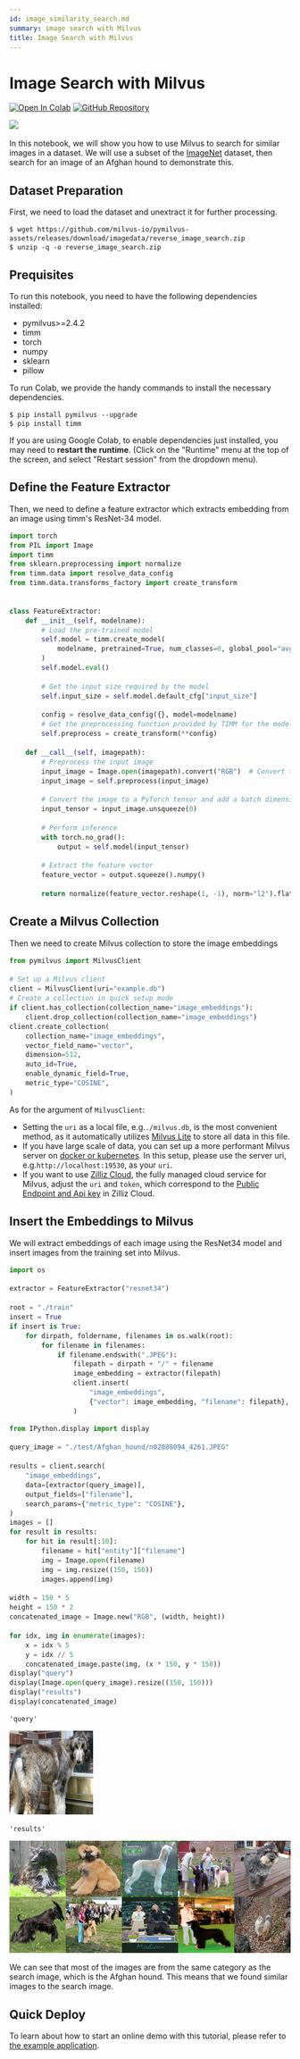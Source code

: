 ```yaml
---
id: image_similarity_search.md
summary: image search with Milvus
title: Image Search with Milvus
---
```


# Image Search with Milvus

<a href="https://colab.research.google.com/github/milvus-io/bootcamp/blob/master/bootcamp/tutorials/quickstart/image_search_with_milvus.ipynb" target="_parent"><img src="https://colab.research.google.com/assets/colab-badge.svg" alt="Open In Colab"/></a>
<a href="https://github.com/milvus-io/bootcamp/blob/master/bootcamp/tutorials/quickstart/image_search_with_milvus.ipynb" target="_blank"><img src="https://img.shields.io/badge/View%20on%20GitHub-555555?style=flat&logo=github&logoColor=white" alt="GitHub Repository"/></a>

<img src="https://raw.githubusercontent.com/milvus-io/bootcamp/master/bootcamp/tutorials/quickstart/apps/image_search_with_milvus/pics/image_search_demo.png"/>

In this notebook, we will show you how to use Milvus to search for similar images in a dataset. We will use a subset of the [ImageNet](https://www.image-net.org/) dataset, then search for an image of an Afghan hound to demonstrate this.


## Dataset Preparation
First, we need to load the dataset and unextract it for further processing.


```shell
$ wget https://github.com/milvus-io/pymilvus-assets/releases/download/imagedata/reverse_image_search.zip
$ unzip -q -o reverse_image_search.zip
```

## Prequisites

To run this notebook, you need to have the following dependencies installed:
- pymilvus>=2.4.2
- timm
- torch
- numpy
- sklearn
- pillow 

To run Colab, we provide the handy commands to install the necessary dependencies.


```shell
$ pip install pymilvus --upgrade
$ pip install timm
```
<div class="alert note">

If you are using Google Colab, to enable dependencies just installed, you may need to **restart the runtime**. (Click on the "Runtime" menu at the top of the screen, and select "Restart session" from the dropdown menu).

</div>

## Define the Feature Extractor
Then, we need to define a feature extractor which extracts embedding from an image using timm's ResNet-34 model.


```python
import torch
from PIL import Image
import timm
from sklearn.preprocessing import normalize
from timm.data import resolve_data_config
from timm.data.transforms_factory import create_transform


class FeatureExtractor:
    def __init__(self, modelname):
        # Load the pre-trained model
        self.model = timm.create_model(
            modelname, pretrained=True, num_classes=0, global_pool="avg"
        )
        self.model.eval()

        # Get the input size required by the model
        self.input_size = self.model.default_cfg["input_size"]

        config = resolve_data_config({}, model=modelname)
        # Get the preprocessing function provided by TIMM for the model
        self.preprocess = create_transform(**config)

    def __call__(self, imagepath):
        # Preprocess the input image
        input_image = Image.open(imagepath).convert("RGB")  # Convert to RGB if needed
        input_image = self.preprocess(input_image)

        # Convert the image to a PyTorch tensor and add a batch dimension
        input_tensor = input_image.unsqueeze(0)

        # Perform inference
        with torch.no_grad():
            output = self.model(input_tensor)

        # Extract the feature vector
        feature_vector = output.squeeze().numpy()

        return normalize(feature_vector.reshape(1, -1), norm="l2").flatten()
```

## Create a Milvus Collection
Then we need to create Milvus collection to store the image embeddings


```python
from pymilvus import MilvusClient

# Set up a Milvus client
client = MilvusClient(uri="example.db")
# Create a collection in quick setup mode
if client.has_collection(collection_name="image_embeddings"):
    client.drop_collection(collection_name="image_embeddings")
client.create_collection(
    collection_name="image_embeddings",
    vector_field_name="vector",
    dimension=512,
    auto_id=True,
    enable_dynamic_field=True,
    metric_type="COSINE",
)
```

<div class="alert note">

As for the argument of `MilvusClient`:

- Setting the `uri` as a local file, e.g.`./milvus.db`, is the most convenient method, as it automatically utilizes [Milvus Lite](https://milvus.io/docs/milvus_lite.md) to store all data in this file.
- If you have large scale of data, you can set up a more performant Milvus server on [docker or kubernetes](https://milvus.io/docs/quickstart.md). In this setup, please use the server uri, e.g.`http://localhost:19530`, as your `uri`.
- If you want to use [Zilliz Cloud](https://zilliz.com/cloud), the fully managed cloud service for Milvus, adjust the `uri` and `token`, which correspond to the [Public Endpoint and Api key](https://docs.zilliz.com/docs/on-zilliz-cloud-console#free-cluster-details) in Zilliz Cloud.

</div>

## Insert the Embeddings to Milvus
We will extract embeddings of each image using the ResNet34 model and insert images from the training set into Milvus.


```python
import os

extractor = FeatureExtractor("resnet34")

root = "./train"
insert = True
if insert is True:
    for dirpath, foldername, filenames in os.walk(root):
        for filename in filenames:
            if filename.endswith(".JPEG"):
                filepath = dirpath + "/" + filename
                image_embedding = extractor(filepath)
                client.insert(
                    "image_embeddings",
                    {"vector": image_embedding, "filename": filepath},
                )
```


```python
from IPython.display import display

query_image = "./test/Afghan_hound/n02088094_4261.JPEG"

results = client.search(
    "image_embeddings",
    data=[extractor(query_image)],
    output_fields=["filename"],
    search_params={"metric_type": "COSINE"},
)
images = []
for result in results:
    for hit in result[:10]:
        filename = hit["entity"]["filename"]
        img = Image.open(filename)
        img = img.resize((150, 150))
        images.append(img)

width = 150 * 5
height = 150 * 2
concatenated_image = Image.new("RGB", (width, height))

for idx, img in enumerate(images):
    x = idx % 5
    y = idx // 5
    concatenated_image.paste(img, (x * 150, y * 150))
display("query")
display(Image.open(query_image).resize((150, 150)))
display("results")
display(concatenated_image)
```


    'query'



    
![png](../../../assets/image_search_with_milvus_14_1.png)
    



    'results'



    
![Results](../../../assets/results.png)
    


We can see that most of the images are from the same category as the search image, which is the Afghan hound. This means that we found similar images to the search image.

## Quick Deploy

To learn about how to start an online demo with this tutorial, please refer to [the example application](https://github.com/milvus-io/bootcamp/tree/master/bootcamp/tutorials/quickstart/apps/image_search_with_milvus).


